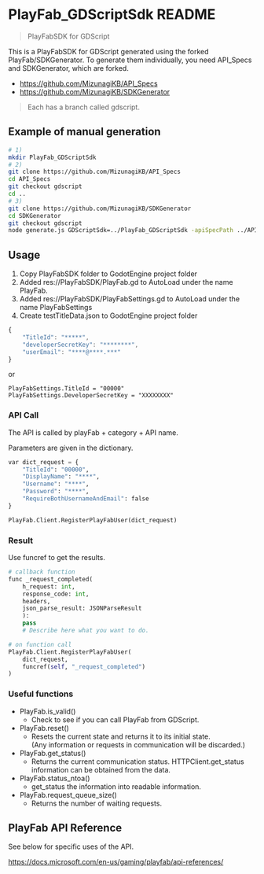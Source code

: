 # PlayFab_GDScriptSdk README
> PlayFabSDK for GDScript

This is a PlayFabSDK for GDScript generated using the forked PlayFab/SDKGenerator.
To generate them individually, you need API_Specs and SDKGenerator, which are forked.

- https://github.com/MizunagiKB/API_Specs
- https://github.com/MizunagiKB/SDKGenerator

> Each has a branch called gdscript.

## Example of manual generation
```bash
# 1)
mkdir PlayFab_GDScriptSdk
# 2)
git clone https://github.com/MizunagiKB/API_Specs
cd API_Specs
git checkout gdscript
cd ..
# 3)
git clone https://github.com/MizunagiKB/SDKGenerator
cd SDKGenerator
git checkout gdscript
node generate.js GDScriptSdk=../PlayFab_GDScriptSdk -apiSpecPath ../API_Specs
```

## Usage

1. Copy PlayFabSDK folder to GodotEngine project folder
2. Added res://PlayFabSDK/PlayFab.gd to AutoLoad under the name PlayFab.
3. Added res://PlayFabSDK/PlayFabSettings.gd to AutoLoad under the name PlayFabSettings
4. Create testTitleData.json to GodotEngine project folder

```javascript
{
    "TitleId": "*****",
    "developerSecretKey": "********",
    "userEmail": "****@****.***"
}
```

or

```
PlayFabSettings.TitleId = "00000"
PlayFabSettings.DeveloperSecretKey = "XXXXXXXX"
```

### API Call

The API is called by playFab + category + API name.

Parameters are given in the dictionary.

```python
var dict_request = {
    "TitleId": "00000",
    "DisplayName": "****",
    "Username": "****",
    "Password": "****",
    "RequireBothUsernameAndEmail": false
}

PlayFab.Client.RegisterPlayFabUser(dict_request)
```

### Result

Use funcref to get the results.

```python
# callback function
func _request_completed(
    h_request: int,
    response_code: int,
    headers,
    json_parse_result: JSONParseResult
    ):
    pass
    # Describe here what you want to do.

# on function call
PlayFab.Client.RegisterPlayFabUser(
    dict_request,
    funcref(self, "_request_completed")
)
```

### Useful functions

* PlayFab.is_valid()
  * Check to see if you can call PlayFab from GDScript.
* PlayFab.reset()
  * Resets the current state and returns it to its initial state.<br>(Any information or requests in communication will be discarded.)
* PlayFab.get_status()
  * Returns the current communication status. HTTPClient.get_status information can be obtained from the data.
* PlayFab.status_ntoa()
  * get_status the information into readable information.
* PlayFab.request_queue_size()
  * Returns the number of waiting requests.

## PlayFab API Reference

See below for specific uses of the API.

https://docs.microsoft.com/en-us/gaming/playfab/api-references/
